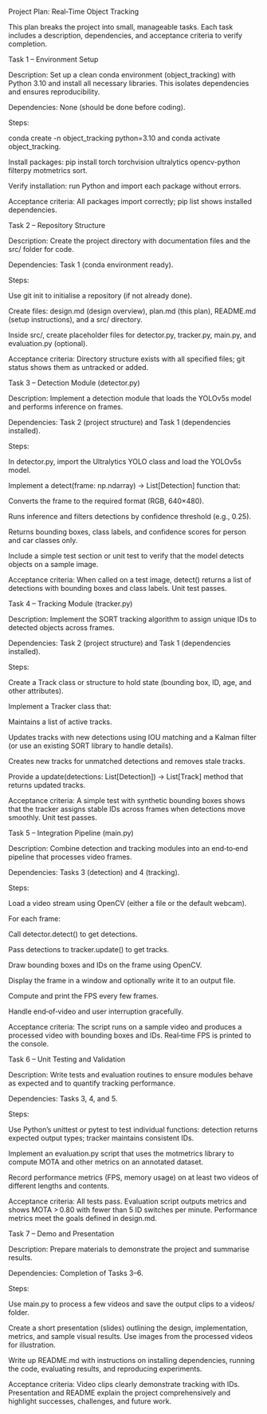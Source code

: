 Project Plan: Real‑Time Object Tracking

This plan breaks the project into small, manageable tasks. Each task includes a description, dependencies, and acceptance criteria to verify completion.

Task 1 – Environment Setup

Description: Set up a clean conda environment (object_tracking) with Python 3.10 and install all necessary libraries. This isolates dependencies and ensures reproducibility.

Dependencies: None (should be done before coding).

Steps:

conda create -n object_tracking python=3.10 and conda activate object_tracking.

Install packages: pip install torch torchvision ultralytics opencv-python filterpy motmetrics sort.

Verify installation: run Python and import each package without errors.

Acceptance criteria: All packages import correctly; pip list shows installed dependencies.

Task 2 – Repository Structure

Description: Create the project directory with documentation files and the src/ folder for code.

Dependencies: Task 1 (conda environment ready).

Steps:

Use git init to initialise a repository (if not already done).

Create files: design.md (design overview), plan.md (this plan), README.md (setup instructions), and a src/ directory.

Inside src/, create placeholder files for detector.py, tracker.py, main.py, and evaluation.py (optional).

Acceptance criteria: Directory structure exists with all specified files; git status shows them as untracked or added.

Task 3 – Detection Module (detector.py)

Description: Implement a detection module that loads the YOLOv5s model and performs inference on frames.

Dependencies: Task 2 (project structure) and Task 1 (dependencies installed).

Steps:

In detector.py, import the Ultralytics YOLO class and load the YOLOv5s model.

Implement a detect(frame: np.ndarray) -> List[Detection] function that:

Converts the frame to the required format (RGB, 640×480).

Runs inference and filters detections by confidence threshold (e.g., 0.25).

Returns bounding boxes, class labels, and confidence scores for person and car classes only.

Include a simple test section or unit test to verify that the model detects objects on a sample image.

Acceptance criteria: When called on a test image, detect() returns a list of detections with bounding boxes and class labels. Unit test passes.

Task 4 – Tracking Module (tracker.py)

Description: Implement the SORT tracking algorithm to assign unique IDs to detected objects across frames.

Dependencies: Task 2 (project structure) and Task 1 (dependencies installed).

Steps:

Create a Track class or structure to hold state (bounding box, ID, age, and other attributes).

Implement a Tracker class that:

Maintains a list of active tracks.

Updates tracks with new detections using IOU matching and a Kalman filter (or use an existing SORT library to handle details).

Creates new tracks for unmatched detections and removes stale tracks.

Provide a update(detections: List[Detection]) -> List[Track] method that returns updated tracks.

Acceptance criteria: A simple test with synthetic bounding boxes shows that the tracker assigns stable IDs across frames when detections move smoothly. Unit test passes.

Task 5 – Integration Pipeline (main.py)

Description: Combine detection and tracking modules into an end‑to‑end pipeline that processes video frames.

Dependencies: Tasks 3 (detection) and 4 (tracking).

Steps:

Load a video stream using OpenCV (either a file or the default webcam).

For each frame:

Call detector.detect() to get detections.

Pass detections to tracker.update() to get tracks.

Draw bounding boxes and IDs on the frame using OpenCV.

Display the frame in a window and optionally write it to an output file.

Compute and print the FPS every few frames.

Handle end‑of‑video and user interruption gracefully.

Acceptance criteria: The script runs on a sample video and produces a processed video with bounding boxes and IDs. Real‑time FPS is printed to the console.

Task 6 – Unit Testing and Validation

Description: Write tests and evaluation routines to ensure modules behave as expected and to quantify tracking performance.

Dependencies: Tasks 3, 4, and 5.

Steps:

Use Python’s unittest or pytest to test individual functions: detection returns expected output types; tracker maintains consistent IDs.

Implement an evaluation.py script that uses the motmetrics library to compute MOTA and other metrics on an annotated dataset.

Record performance metrics (FPS, memory usage) on at least two videos of different lengths and contents.

Acceptance criteria: All tests pass. Evaluation script outputs metrics and shows MOTA > 0.80 with fewer than 5 ID switches per minute. Performance metrics meet the goals defined in design.md.

Task 7 – Demo and Presentation

Description: Prepare materials to demonstrate the project and summarise results.

Dependencies: Completion of Tasks 3–6.

Steps:

Use main.py to process a few videos and save the output clips to a videos/ folder.

Create a short presentation (slides) outlining the design, implementation, metrics, and sample visual results. Use images from the processed videos for illustration.

Write up README.md with instructions on installing dependencies, running the code, evaluating results, and reproducing experiments.

Acceptance criteria: Video clips clearly demonstrate tracking with IDs. Presentation and README explain the project comprehensively and highlight successes, challenges, and future work.